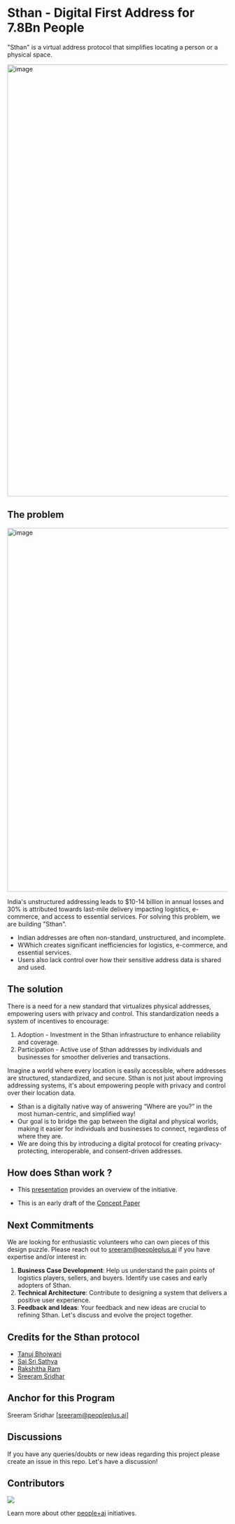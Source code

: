 # Sthan - Digital First Address for 7.8Bn People

"Sthan" is a virtual address protocol that simplifies locating a person or a physical space. 

<img width="988" alt="image" src="https://github.com/PeoplePlusAI/Sthan/assets/151424479/69ffcadf-fbc6-4d2c-939b-c5849c6eb3f2">

## The problem

<img width="832" alt="image" src="https://github.com/PeoplePlusAI/Sthan/assets/151424479/3c329671-4984-47c3-bbcf-a49a04c8fc4c">

India's unstructured addressing leads to $10-14 billion in annual losses and 30% is attributed towards last-mile delivery impacting logistics, e-commerce, and access to essential services. For solving this problem, we are building "Sthan". 

* Indian addresses are often non-standard, unstructured, and incomplete. 
* WWhich creates significant inefficiencies for logistics, e-commerce, and essential services. 
* Users also lack control over how their sensitive address data is shared and used.

## The solution  

There is a need for a new standard that virtualizes physical addresses, empowering users with privacy and control. This standardization needs a system of incentives to encourage:


1. Adoption - Investment in the Sthan infrastructure to enhance reliability and coverage.
2. Participation - Active use of Sthan addresses by individuals and businesses for smoother deliveries and transactions.


Imagine a world where every location is easily accessible, where addresses are structured, standardized, and secure. Sthan is not just about improving addressing systems, it's about empowering people with privacy and control over their location data.
 
* Sthan is a digitally native way of answering “Where are you?” in the most human-centric, and simplified way! 
* Our goal is to bridge the gap between the digital and physical worlds, making it easier for individuals and businesses to connect, regardless of where they are. 
* We are doing this by introducing a digital protocol for creating privacy-protecting, interoperable, and consent-driven addresses.


## How does Sthan work ?

* This [presentation](https://docs.google.com/presentation/d/1S9vpHJ4-IhFt1T797lXOVB-yKXNZsy1c/edit?usp=sharing&ouid=114966122103238172500&rtpof=true&sd=true) provides an overview of the initiative.

* This is an early draft of the [Concept Paper](https://docs.google.com/document/d/1J1GJS8XHt3xQmyPngwO3rvbq7JBCEjdA/edit?usp=sharing&ouid=114966122103238172500&rtpof=true&sd=true) 



## Next Commitments

We are looking for enthusiastic volunteers who can own pieces of this design puzzle. Please reach out to sreeram@peopleplus.ai if you have expertise and/or interest in:
1. **Business Case Development**: Help us understand the pain points of logistics players, sellers, and buyers. Identify use cases and early adopters of Sthan.
2. **Technical Architecture**: Contribute to designing a system that delivers a positive user experience.
3. **Feedback and Ideas**: Your feedback and new ideas are crucial to refining Sthan. Let's discuss and evolve the project together.

## Credits for the Sthan protocol

* [Tanuj Bhojwani](https://www.linkedin.com/in/tanujbhojwani/) 
* [Sai Sri Sathya](https://www.linkedin.com/in/saisrisathya/) 
* [Rakshitha Ram](https://www.linkedin.com/in/rakshitha-ram-48351039/)
* [Sreeram Sridhar](https://www.linkedin.com/in/sreeram-sridhar/)

## Anchor for this Program 

Sreeram Sridhar [sreeram@peopleplus.ai]

## Discussions

If you have any queries/doubts or new ideas regarding this project please create an issue in this repo. Let's have a discussion!

## Contributors
<a href="https://github.com/PeoplePlusAI/Sthan/graphs/contributors">
  <img src="https://contrib.rocks/image?repo=PeoplePlusAI/Sthan" />
</a>

Learn more about other [people+ai](https://peopleplus.ai/) initiatives.


  
